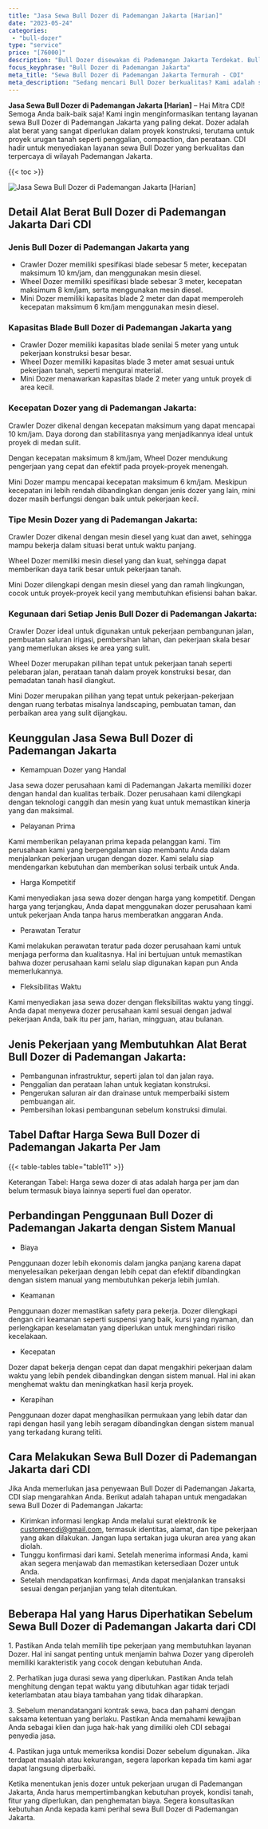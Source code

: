 ```yaml
---
title: "Jasa Sewa Bull Dozer di Pademangan Jakarta [Harian]"
date: "2023-05-24"
categories:
 - "bull-dozer"
type: "service"
price: "[76000]"
description: "Bull Dozer disewakan di Pademangan Jakarta Terdekat. Bull Dozer unggulan untuk kebutuhan proyek konstruksi dengan performa maksimal. Segera konsultasikan kebutuhan Anda."
focus_keyphrase: "Bull Dozer di Pademangan Jakarta"
meta_title: "Sewa Bull Dozer di Pademangan Jakarta Termurah - CDI"
meta_description: "Sedang mencari Bull Dozer berkualitas? Kami adalah solusi tepat dengan penawaran terbaik. Segera hubungi kami."
---
```


**Jasa Sewa Bull Dozer di Pademangan Jakarta [Harian]** – Hai Mitra CDI! Semoga Anda baik-baik saja! Kami ingin menginformasikan tentang layanan sewa Bull Dozer di Pademangan Jakarta yang paling dekat. Dozer adalah alat berat yang sangat diperlukan dalam proyek konstruksi, terutama untuk proyek urugan tanah seperti penggalian, compaction, dan perataan. CDI hadir untuk menyediakan layanan sewa Bull Dozer yang berkualitas dan terpercaya di wilayah Pademangan Jakarta.

{{< toc >}}

![Jasa Sewa Bull Dozer di Pademangan Jakarta [Harian]](/images/bull-dozer/bull-dozer-12.jpg)

## Detail Alat Berat Bull Dozer di Pademangan Jakarta Dari CDI

### Jenis Bull Dozer di Pademangan Jakarta yang

*   Crawler Dozer memiliki spesifikasi blade sebesar 5 meter, kecepatan maksimum 10 km/jam, dan menggunakan mesin diesel.
*   Wheel Dozer memiliki spesifikasi blade sebesar 3 meter, kecepatan maksimum 8 km/jam, serta menggunakan mesin diesel.
*   Mini Dozer memiliki kapasitas blade 2 meter dan dapat memperoleh kecepatan maksimum 6 km/jam menggunakan mesin diesel.

### Kapasitas Blade Bull Dozer di Pademangan Jakarta yang

*   Crawler Dozer memiliki kapasitas blade senilai 5 meter yang untuk pekerjaan konstruksi besar besar.
*   Wheel Dozer memiliki kapasitas blade 3 meter amat sesuai untuk pekerjaan tanah, seperti mengurai material.
*   Mini Dozer menawarkan kapasitas blade 2 meter yang untuk proyek di area kecil.

### Kecepatan Dozer yang di Pademangan Jakarta:

Crawler Dozer dikenal dengan kecepatan maksimum yang dapat mencapai 10 km/jam. Daya dorong dan stabilitasnya yang menjadikannya ideal untuk proyek di medan sulit.

Dengan kecepatan maksimum 8 km/jam, Wheel Dozer mendukung pengerjaan yang cepat dan efektif pada proyek-proyek menengah.

Mini Dozer mampu mencapai kecepatan maksimum 6 km/jam. Meskipun kecepatan ini lebih rendah dibandingkan dengan jenis dozer yang lain, mini dozer masih berfungsi dengan baik untuk pekerjaan kecil.

### Tipe Mesin Dozer yang di Pademangan Jakarta:

Crawler Dozer dikenal dengan mesin diesel yang kuat dan awet, sehingga mampu bekerja dalam situasi berat untuk waktu panjang.

Wheel Dozer memiliki mesin diesel yang dan kuat, sehingga dapat memberikan daya tarik besar untuk pekerjaan tanah.

Mini Dozer dilengkapi dengan mesin diesel yang dan ramah lingkungan, cocok untuk proyek-proyek kecil yang membutuhkan efisiensi bahan bakar.

### Kegunaan dari Setiap Jenis Bull Dozer di Pademangan Jakarta:

Crawler Dozer ideal untuk digunakan untuk pekerjaan pembangunan jalan, pembuatan saluran irigasi, pembersihan lahan, dan pekerjaan skala besar yang memerlukan akses ke area yang sulit.

Wheel Dozer merupakan pilihan tepat untuk pekerjaan tanah seperti pelebaran jalan, perataan tanah dalam proyek konstruksi besar, dan pemadatan tanah hasil diangkut.

Mini Dozer merupakan pilihan yang tepat untuk pekerjaan-pekerjaan dengan ruang terbatas misalnya landscaping, pembuatan taman, dan perbaikan area yang sulit dijangkau.

## Keunggulan Jasa Sewa Bull Dozer di Pademangan Jakarta

*   Kemampuan Dozer yang Handal

Jasa sewa dozer perusahaan kami di Pademangan Jakarta memiliki dozer dengan handal dan kualitas terbaik. Dozer perusahaan kami dilengkapi dengan teknologi canggih dan mesin yang kuat untuk memastikan kinerja yang dan maksimal.
*   Pelayanan Prima

Kami memberikan pelayanan prima kepada pelanggan kami. Tim perusahaan kami yang berpengalaman siap membantu Anda dalam menjalankan pekerjaan urugan dengan dozer. Kami selalu siap mendengarkan kebutuhan dan memberikan solusi terbaik untuk Anda.
*   Harga Kompetitif

Kami menyediakan jasa sewa dozer dengan harga yang kompetitif. Dengan harga yang terjangkau, Anda dapat menggunakan dozer perusahaan kami untuk pekerjaan Anda tanpa harus memberatkan anggaran Anda.
*   Perawatan Teratur

Kami melakukan perawatan teratur pada dozer perusahaan kami untuk menjaga performa dan kualitasnya. Hal ini bertujuan untuk memastikan bahwa dozer perusahaan kami selalu siap digunakan kapan pun Anda memerlukannya.
*   Fleksibilitas Waktu

Kami menyediakan jasa sewa dozer dengan fleksibilitas waktu yang tinggi. Anda dapat menyewa dozer perusahaan kami sesuai dengan jadwal pekerjaan Anda, baik itu per jam, harian, mingguan, atau bulanan.

## Jenis Pekerjaan yang Membutuhkan Alat Berat Bull Dozer di Pademangan Jakarta:

*   Pembangunan infrastruktur, seperti jalan tol dan jalan raya.
*   Penggalian dan perataan lahan untuk kegiatan konstruksi.
*   Pengerukan saluran air dan drainase untuk memperbaiki sistem pembuangan air.
*   Pembersihan lokasi pembangunan sebelum konstruksi dimulai.

## Tabel Daftar Harga Sewa Bull Dozer di Pademangan Jakarta Per Jam

{{< table-tables table="table11" >}}

Keterangan Tabel: Harga sewa dozer di atas adalah harga per jam dan belum termasuk biaya lainnya seperti fuel dan operator.

## Perbandingan Penggunaan Bull Dozer di Pademangan Jakarta dengan Sistem Manual

*   Biaya

Penggunaan dozer lebih ekonomis dalam jangka panjang karena dapat menyelesaikan pekerjaan dengan lebih cepat dan efektif dibandingkan dengan sistem manual yang membutuhkan pekerja lebih jumlah.
*   Keamanan

Penggunaan dozer memastikan safety para pekerja. Dozer dilengkapi dengan ciri keamanan seperti suspensi yang baik, kursi yang nyaman, dan perlengkapan keselamatan yang diperlukan untuk menghindari risiko kecelakaan.
*   Kecepatan

Dozer dapat bekerja dengan cepat dan dapat mengakhiri pekerjaan dalam waktu yang lebih pendek dibandingkan dengan sistem manual. Hal ini akan menghemat waktu dan meningkatkan hasil kerja proyek.
*   Kerapihan

Penggunaan dozer dapat menghasilkan permukaan yang lebih datar dan rapi dengan hasil yang lebih seragam dibandingkan dengan sistem manual yang terkadang kurang teliti.

## Cara Melakukan Sewa Bull Dozer di Pademangan Jakarta dari CDI

Jika Anda memerlukan jasa penyewaan Bull Dozer di Pademangan Jakarta, CDI siap mengarahkan Anda. Berikut adalah tahapan untuk mengadakan sewa Bull Dozer di Pademangan Jakarta:

*   Kirimkan informasi lengkap Anda melalui surat elektronik ke customercdi@gmail.com, termasuk identitas, alamat, dan tipe pekerjaan yang akan dilakukan. Jangan lupa sertakan juga ukuran area yang akan diolah.
*   Tunggu konfirmasi dari kami. Setelah menerima informasi Anda, kami akan segera menjawab dan memastikan ketersediaan Dozer untuk Anda.
*   Setelah mendapatkan konfirmasi, Anda dapat menjalankan transaksi sesuai dengan perjanjian yang telah ditentukan.

## Beberapa Hal yang Harus Diperhatikan Sebelum Sewa Bull Dozer di Pademangan Jakarta dari CDI

1\.  Pastikan Anda telah memilih tipe pekerjaan yang membutuhkan layanan Dozer. Hal ini sangat penting untuk menjamin bahwa Dozer yang diperoleh memiliki karakteristik yang cocok dengan kebutuhan Anda.

2\.  Perhatikan juga durasi sewa yang diperlukan. Pastikan Anda telah menghitung dengan tepat waktu yang dibutuhkan agar tidak terjadi keterlambatan atau biaya tambahan yang tidak diharapkan.

3\.  Sebelum menandatangani kontrak sewa, baca dan pahami dengan saksama ketentuan yang berlaku. Pastikan Anda memahami kewajiban Anda sebagai klien dan juga hak-hak yang dimiliki oleh CDI sebagai penyedia jasa.

4\.  Pastikan juga untuk memeriksa kondisi Dozer sebelum digunakan. Jika terdapat masalah atau kekurangan, segera laporkan kepada tim kami agar dapat langsung diperbaiki.

Ketika menentukan jenis dozer untuk pekerjaan urugan di Pademangan Jakarta, Anda harus mempertimbangkan kebutuhan proyek, kondisi tanah, fitur yang diperlukan, dan penghematan biaya. Segera konsultasikan kebutuhan Anda kepada kami perihal sewa Bull Dozer di Pademangan Jakarta.